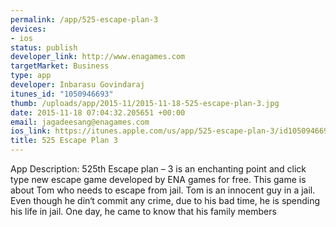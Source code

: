 ```yaml
--- 
permalink: /app/525-escape-plan-3
devices: 
- ios
status: publish
developer_link: http://www.enagames.com
targetMarket: Business
type: app
developer: Inbarasu Govindaraj
itunes_id: "1050946693"
thumb: /uploads/app/2015-11/2015-11-18-525-escape-plan-3.jpg
date: 2015-11-18 07:04:32.205651 +00:00
email: jagadeesang@enagames.com
ios_link: https://itunes.apple.com/us/app/525-escape-plan-3/id1050946693?mt=8
title: 525 Escape Plan 3
---
```


App Description:
           525th Escape plan – 3 is an enchanting point and click type new escape game developed by ENA games for free. This game is about Tom who needs to escape from jail. Tom is an innocent guy in a jail. Even though he din‘t commit any crime, due to his bad time, he is spending his life in jail. One day, he came to know that his family members 
